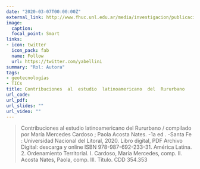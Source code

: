 ```yaml
---
date: "2020-03-07T00:00:00Z"
external_link: http://www.fhuc.unl.edu.ar/media/investigacion/publicaciones/GEOGRAFIA/2020%20Contribuciones%20al%20estudio%20del%20rururbano.pdf
image:
  caption: 
  focal_point: Smart
links:
- icon: twitter
  icon_pack: fab
  name: Follow
  url: https://twitter.com/yabellini
summary: "Rol: Autora"
tags:
- geotecnologías
- TICs
title: Contribuciones  al  estudio  latinoamericano  del  Rururbano
url_code: 
url_pdf: 
url_slides: ""
url_video: ""
---
```



> Contribuciones  al  estudio  latinoamericano  del  Rururbano  /  compilado  por  María Mercedes Cardoso ; Paola  Acosta  Nates. -1a  ed . -Santa  Fe : Universidad Nacional del Litoral, 2020. Libro digital, PDF Archivo Digital: descarga y online ISBN 978-987-692-233-31. América Latina. 2. Ordenamiento Territorial. I. Cardoso, María Mercedes, comp. II. Acosta Nates, Paola, comp. III. Título. CDD 354.353
